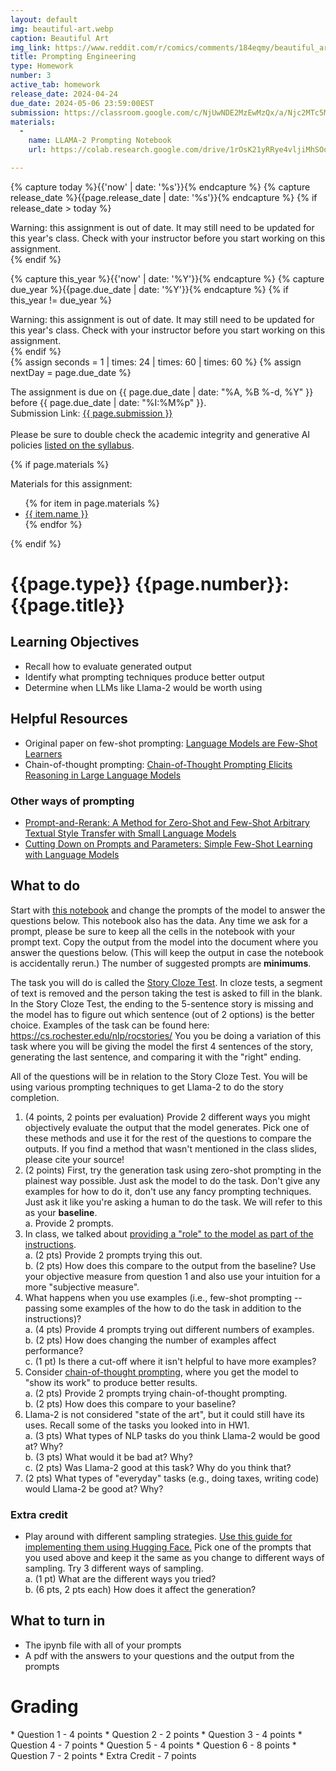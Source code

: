 ```yaml
---
layout: default
img: beautiful-art.webp
caption: Beautiful Art
img_link: https://www.reddit.com/r/comics/comments/184eqmy/beautiful_art_oc/
title: Prompting Engineering
type: Homework
number: 3
active_tab: homework
release_date: 2024-04-24
due_date: 2024-05-06 23:59:00EST
submission: https://classroom.google.com/c/NjUwNDE2MzEwMzQx/a/Njc2MTc5MzM5MDM1/details
materials:
  -
    name: LLAMA-2 Prompting Notebook
    url: https://colab.research.google.com/drive/1rOsK21yRRye4vljiMhSOq_SN_m19JKw3?usp=sharing

---
```


<!-- Check whether the assignment is ready to release -->
{% capture today %}{{'now' | date: '%s'}}{% endcapture %}
{% capture release_date %}{{page.release_date | date: '%s'}}{% endcapture %}
{% if release_date > today %} 
<div class="alert alert-danger">
Warning: this assignment is out of date.  It may still need to be updated for this year's class.  Check with your instructor before you start working on this assignment.
</div>
{% endif %}
<!-- End of check whether the assignment is up to date -->


<!-- Check whether the assignment is up to date -->
{% capture this_year %}{{'now' | date: '%Y'}}{% endcapture %}
{% capture due_year %}{{page.due_date | date: '%Y'}}{% endcapture %}
{% if this_year != due_year %} 
<div class="alert alert-danger">
Warning: this assignment is out of date.  It may still need to be updated for this year's class.  Check with your instructor before you start working on this assignment.
</div>
{% endif %}
<!-- End of check whether the assignment is up to date -->


<div class="alert alert-info">
{% assign seconds = 1 | times: 24 | times: 60 | times: 60 %}
{% assign nextDay = page.due_date %}

The assignment is due on {{ page.due_date | date: "%A, %B %-d, %Y" }} before {{ page.due_date | date: "%I:%M%p" }}.
<br>
Submission Link: <a href="{{page.submission}}">{{ page.submission }}</a><br><br>
Please be sure to double check the academic integrity and generative AI policies <a href="https://laramartin.net/NLP-class/#academic-integrity">listed on the syllabus</a>.
</div>

{% if page.materials %}
<div class="alert alert-info">
Materials for this assignment:
<ul>
{% for item in page.materials %}
<li><a href="{{item.url}}">{{ item.name }}</a></li>
{% endfor %}
</ul>
</div>
{% endif %}


{{page.type}} {{page.number}}: {{page.title}}
=============================================================

## Learning Objectives
* Recall how to evaluate generated output
* Identify what prompting techniques produce better output
* Determine when LLMs like Llama-2 would be worth using

## Helpful Resources

* Original paper on few-shot prompting: [Language Models are Few-Shot Learners](https://papers.neurips.cc/paper/2020/hash/1457c0d6bfcb4967418bfb8ac142f64a-Abstract.html)
* Chain-of-thought prompting: [Chain-of-Thought Prompting Elicits Reasoning in Large Language Models](https://papers.neurips.cc/paper_files/paper/2022/hash/9d5609613524ecf4f15af0f7b31abca4-Abstract-Conference.html)

### Other ways of prompting
* [Prompt-and-Rerank: A Method for Zero-Shot and Few-Shot Arbitrary Textual Style Transfer with Small Language Models](https://aclanthology.org/2022.emnlp-main.141/)
* [Cutting Down on Prompts and Parameters: Simple Few-Shot Learning with Language Models](https://aclanthology.org/2022.findings-acl.222/)

## What to do

Start with [this notebook](https://colab.research.google.com/drive/1rOsK21yRRye4vljiMhSOq_SN_m19JKw3?usp=sharing) and change the prompts of the model to answer the questions below. This notebook also has the data.
Any time we ask for a prompt, please be sure to keep all the cells in the notebook with your prompt text. Copy the output from the model into the document where you answer the questions below. (This will keep the output in case the notebook is accidentally rerun.) The number of suggested prompts are **minimums**.

The task you will do is called the [Story Cloze Test](https://aclanthology.org/W17-0906/). In cloze tests, a segment of text is removed and the person taking the test is asked to fill in the blank. In the Story Cloze Test, the ending to the 5-sentence story is missing and the model has to figure out which sentence (out of 2 options) is the better choice. Examples of the task can be found here: https://cs.rochester.edu/nlp/rocstories/
You you be doing a variation of this task where you will be giving the model the first 4 sentences of the story, generating the last sentence, and comparing it with the "right" ending.

<div class="alert alert-info" markdown="1">
All of the questions will be in relation to the Story Cloze Test.
You will be using various prompting techniques to get Llama-2 to do the story completion.
</div>

1. (4 points, 2 points per evaluation) Provide 2 different ways you might objectively evaluate the output that the model generates. Pick one of these methods and use it for the rest of the questions to compare the outputs. If you find a method that wasn't mentioned in the class slides, please cite your source!
2. (2 points) First, try the generation task using zero-shot prompting in the plainest way possible. Just ask the model to do the task. Don't give any examples for how to do it, don't use any fancy prompting techniques. Just ask it like you're asking a human to do the task. We will refer to this as your **baseline**.<br />
	a. Provide 2 prompts.
3. In class, we talked about [providing a "role" to the model as part of the instructions](slides/24-04-24_Prompting.pdf#page=18). <br />
	a. (2 pts) Provide 2 prompts trying this out.<br />
	b. (2 pts) How does this compare to the output from the baseline? Use your objective measure from question 1 and also use your intuition for a more "subjective measure".
4. What happens when you use examples (i.e., few-shot prompting -- passing some examples of the how to do the task in addition to the instructions)? <br />
	a. (4 pts) Provide 4 prompts trying out different numbers of examples.<br />
	b. (2 pts) How does changing the number of examples affect performance?<br />
	c. (1 pt) Is there a cut-off where it isn't helpful to have more examples?
5. Consider [chain-of-thought prompting](https://papers.neurips.cc/paper_files/paper/2022/hash/9d5609613524ecf4f15af0f7b31abca4-Abstract-Conference.html), where you get the model to "show its work" to produce better results.<br />
	a. (2 pts) Provide 2 prompts trying chain-of-thought prompting.<br />
	b. (2 pts) How does this compare to your baseline?
6. Llama-2 is not considered "state of the art", but it could still have its uses. Recall some of the tasks you looked into in HW1.<br />
	a. (3 pts) What types of NLP tasks do you think Llama-2 would be good at? Why?<br />
	b. (3 pts) What would it be bad at? Why?<br />
	c. (2 pts) Was Llama-2 good at this task? Why do you think that?
7. (2 pts) What types of "everyday" tasks (e.g., doing taxes, writing code) would Llama-2 be good at? Why?

### Extra credit
* Play around with different sampling strategies. [Use this guide for implementing them using Hugging Face.](https://huggingface.co/docs/transformers/generation_strategies) Pick one of the prompts that you used above and keep it the same as you change to different ways of sampling. Try 3 different ways of sampling.<br />
 a. (1 pt) What are the different ways you tried?<br />
 b. (6 pts, 2 pts each) How does it affect the generation?

## What to turn in
* The ipynb file with all of your prompts
* A pdf with the answers to your questions and the output from the prompts

# Grading
<div class="alert alert-warning" markdown="1">
* Question 1 -  4 points
* Question 2 -  2 points
* Question 3 -  4 points
* Question 4 -  7 points
* Question 5 -  4 points
* Question 6 -  8 points
* Question 7 -  2 points
* Extra Credit -  7 points
</div>

